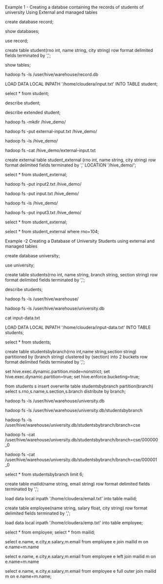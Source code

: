 Example 1 - Creating a databse containing the records of students of university Using External and managed tables 

create database record;

show databases;

use record;

create table student(rno int, name string, city string) row format delimited fields terminated by ',';

show tables;

hadoop fs -ls /user/hive/warehouse/record.db

LOAD DATA LOCAL INPATH '/home/cloudera/input.txt' INTO TABLE student;

select * from student;

describe student;

describe extended student;

hadoop fs -mkdir /hive_demo/

hadoop fs -put external-input.txt  /hive_demo/

hadoop fs -ls /hive_demo/
 
hadoop fs -cat /hive_demo/external-input.txt

create external table student_external (rno int, name string, city string) row format delimited fields terminated by ',' LOCATION '/hive_demo/';

select * from student_external;

hadoop fs -put input2.txt  /hive_demo/

hadoop fs -put input.txt  /hive_demo/

hadoop fs -ls  /hive_demo/

hadoop fs -put input3.txt  /hive_demo/

select * from student_external;

select * from student_external where rno=104;

Example -2 Creating a Database of University Students using external and managed tables

create database university;

use university;

create table students(rno int, name string, branch string, section string) row format delimited fields terminated by ',';

describe students;

hadoop fs -ls /user/hive/warehouse/

hadoop fs -ls /user/hive/warehouse/university.db

cat input-data.txt


LOAD DATA LOCAL INPATH '/home/cloudera/input-data.txt' INTO TABLE students;

select * from students;

create table studentsbybranch(rno int,name string,section string) partitioned by (branch string) clustered by (section) into 2 buckets row format delimited fields terminated by ',';

set hive.exec.dynamic.partition.mode=nonstrict;
set hive.exec.dynamic.partition=true;
set hive.enforce.bucketing=true;


from students s insert overwrite table studentsbybranch partition(branch) select s.rno,s.name,s.section,s.branch distribute by branch;

hadoop fs -ls /user/hive/warehouse/university.db

hadoop fs -ls /user/hive/warehouse/university.db/studentsbybranch


hadoop fs -ls /user/hive/warehouse/university.db/studentsbybranch/branch=cse

hadoop fs -cat /user/hive/warehouse/university.db/studentsbybranch/branch=cse/000000_0

hadoop fs -cat /user/hive/warehouse/university.db/studentsbybranch/branch=cse/000001_0

select * from studentsbybranch limit 6;


create table mailid(name string, email string) row format delimited fields terminated by ',';

load data local inpath '/home/cloudera/email.txt' into table mailid;

create table employee(name string, salary float, city string) row format delimited fields terminated by ',';

load data local inpath '/home/cloudera/emp.txt' into table employee;

select * from employee;
select * from mailid;

select e.name, e.city,e.salary,m.email from employee e join mailid m on e.name=m.name

select e.name, e.city,e.salary,m.email from employee e left join mailid m on e.name=m.name

select e.name, e.city,e.salary,m.email from employee e full outer join mailid m on e.name=m.name;






























